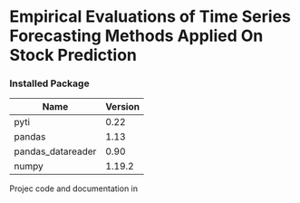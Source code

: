 # Empirical Evaluations of Time Series Forecasting Methods Applied On Stock Prediction
### Installed Package
|Name   | Version  |
|  ----  | ----  |
| pyti |                   0.22
| pandas |          1.13
| pandas_datareader |          0.90
| numpy |     		        1.19.2

Projec code and documentation in 
